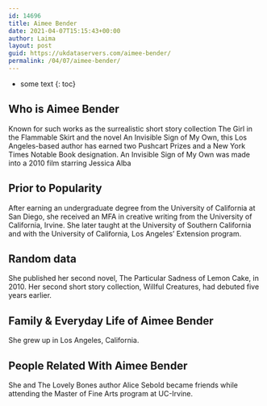 ```yaml
---
id: 14696
title: Aimee Bender
date: 2021-04-07T15:15:43+00:00
author: Laima
layout: post
guid: https://ukdataservers.com/aimee-bender/
permalink: /04/07/aimee-bender/
---
```


* some text
{: toc}


## Who is Aimee Bender
                  
                  
                  
Known for such works as the surrealistic short story collection The Girl in the Flammable Skirt and the novel An Invisible Sign of My Own, this Los Angeles-based author has earned two Pushcart Prizes and a New York Times Notable Book designation. An Invisible Sign of My Own was made into a 2010 film starring Jessica Alba
                  
              
            
              
            
                
                
                
## Prior to Popularity
                  
                  
                  
After earning an undergraduate degree from the University of California at San Diego, she received an MFA in creative writing from the University of California, Irvine. She later taught at the University of Southern California and with the University of California, Los Angeles&#8217; Extension program.
                  
              
            
              
            
                
                
                
## Random data
                  
                  
                  
She published her second novel, The Particular Sadness of Lemon Cake, in 2010. Her second short story collection, Willful Creatures, had debuted five years earlier.
                  
              
            
              
            
                
                
                
## Family & Everyday Life of Aimee Bender
                  
                  
                  
She grew up in Los Angeles, California.
                  
              
            
              
            
                
                
                
## People Related With Aimee Bender
                  
                  
                  
She and The Lovely Bones author Alice Sebold became friends while attending the Master of Fine Arts program at UC-Irvine.
                  
              
            
              
            
                
              
            
              
              
            
            
              
            
          
          
          
